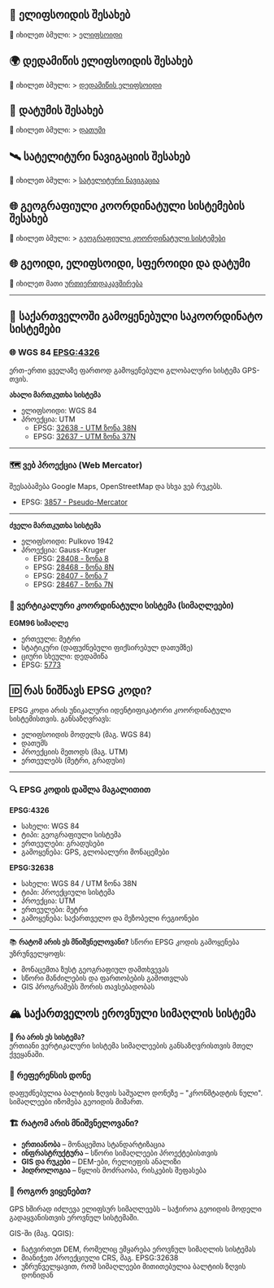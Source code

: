 <!-- https://cloud.mail.ru/public/js3t/PQ6wiuvrC -->

## 📘 ელიფსოიდის შესახებ
🔗 იხილეთ ბმული: > [ელიფსოიდი](https://en.wikipedia.org/wiki/Ellipsoid)

## 🌍 დედამიწის ელიფსოიდის შესახებ
🔗 იხილეთ ბმული: > [დედამიწის ელიფსოიდი](https://en.wikipedia.org/wiki/Earth_ellipsoid)

## 📏 დატუმის შესახებ
🔗 იხილეთ ბმული: > [დათუმი](https://desktop.arcgis.com/en/arcmap/latest/map/projections/datums.htm)

## 🛰️ სატელიტური ნავიგაციის შესახებ
🔗 იხილეთ ბმული: > [სატელიტური ნავიგაცია](https://en.wikipedia.org/wiki/Satellite_navigation)

## 🌐 გეოგრაფიული კოორდინატული სისტემების შესახებ
🔗 იხილეთ ბმული: > [გეოგრაფიული კოორდინატული სისტემები](https://desktop.arcgis.com/en/arcmap/latest/map/projections/about-geographic-coordinate-systems.htm)

## 🌐 გეოიდი, ელიფსოიდი, სფეროიდი და დატუმი
🔗 იხილეთ მათი [ურთიერთდაკავშირება](https://desktop.arcgis.com/en/arcmap/latest/map/projections/about-the-geoid-ellipsoid-spheroid-and-datum-and-h.htm)

---



## 📌 საქართველოში გამოყენებული საკოორდინატო სისტემები

### 🌐 WGS 84 [EPSG:4326](https://epsg.io/4326)
ერთ-ერთი ყველაზე ფართოდ გამოყენებული გლობალური სისტემა GPS-თვის.

**ახალი მართკუთხა სისტემა**  
- ელიფსოიდი: WGS 84  
- პროექცია: UTM  
  - EPSG: [32638 - UTM ზონა 38N](https://epsg.io/32638)  
  - EPSG: [32637 - UTM ზონა 37N](https://epsg.io/32637)

---

### 🗺️ ვებ პროექცია (Web Mercator)
შეესაბამება Google Maps, OpenStreetMap და სხვა ვებ რუკებს.

- EPSG: [3857 - Pseudo-Mercator](https://epsg.io/3857)

---

**ძველი მართკუთხა სისტემა**  
- ელიფსოიდი: Pulkovo 1942  
- პროექცია: Gauss-Kruger  
  - EPSG: [28408 - ზონა 8](https://epsg.io/28408)  
  - EPSG: [28468 - ზონა 8N](https://epsg.io/28468)  
  - EPSG: [28407 - ზონა 7](https://epsg.io/28407)  
  - EPSG: [28467 - ზონა 7N](https://epsg.io/28467)

### 📐 ვერტიკალური კოორდინატული სისტემა (სიმაღლეები)

**EGM96 სიმაღლე**  
- ერთეული: მეტრი  
- სტატიკური (დაფუძნებული ფიქსირებულ დათუმზე)  
- ციური სხეული: დედამიწა  
- EPSG: [5773](https://epsg.io/5773)

## 🆔 რას ნიშნავს EPSG კოდი?

EPSG კოდი არის უნიკალური იდენტიფიკატორი კოორდინატული სისტემისთვის. განსაზღვრავს:
- ელიფსოიდის მოდელს (მაგ. WGS 84)
- დათუმს
- პროექციის მეთოდს (მაგ. UTM)
- ერთეულებს (მეტრი, გრადუსი)

---

### 🔍 EPSG კოდის დაშლა მაგალითით

**EPSG:4326**  
- სახელი: WGS 84  
- ტიპი: გეოგრაფიული სისტემა  
- ერთეულები: გრადუსები  
- გამოყენება: GPS, გლობალური მონაცემები  

**EPSG:32638**  
- სახელი: WGS 84 / UTM ზონა 38N  
- ტიპი: პროექციული სისტემა  
- პროექცია: UTM  
- ერთეულები: მეტრი  
- გამოყენება: საქართველო და მეზობელი რეგიონები

---

📚 **რატომ არის ეს მნიშვნელოვანი?**
სწორი EPSG კოდის გამოყენება უზრუნველყოფს:
- მონაცემთა ზუსტ გეოგრაფიულ დამთხვევას  
- სწორი მანძილების და ფართობების გამოთვლას  
- GIS პროგრამებს შორის თავსებადობას

## 🏔️ საქართველოს ეროვნული სიმაღლის სისტემა

**📌 რა არის ეს სისტემა?**  
ერთიანი ვერტიკალური სისტემა სიმაღლეების განსაზღვრისთვის მთელ ქვეყანაში.

### 🧭 რეფერენსის დონე
დაფუძნებულია ბალტიის ზღვის საშუალო დონეზე – "კრონშტადტის ნული".
სიმაღლეები იზომება გეოიდის მიმართ.

### 🏗️ რატომ არის მნიშვნელოვანი?
- **ერთიანობა** – მონაცემთა სტანდარტიზაცია
- **ინფრასტრუქტურა** – სწორი სიმაღლეები პროექტებისთვის
- **GIS და რუკები** – DEM-ები, რელიეფის ანალიზი
- **ჰიდროლოგია** – წყლის მოძრაობა, რისკების შეფასება

### 📐 როგორ ვიყენებთ?
GPS ხშირად იძლევა ელიფსურ სიმაღლეებს – საჭიროა გეოიდის მოდელი გადაყვანისთვის ეროვნულ სისტემაში.

GIS-ში (მაგ. QGIS):
- ჩატვირთეთ DEM, რომელიც ემყარება ეროვნულ სიმაღლის სისტემას
- მიანიჭეთ პროექციული CRS, მაგ. EPSG:32638
- უზრუნველყავით, რომ სიმაღლეები მითითებულია ბალტიის ზღვის დონიდან

